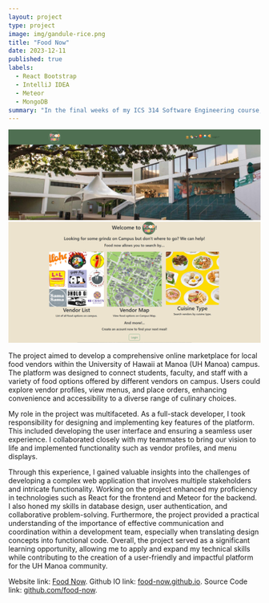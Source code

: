 ```yaml
---
layout: project
type: project
image: img/gandule-rice.png
title: "Food Now"
date: 2023-12-11
published: true
labels:
  - React Bootstrap
  - IntelliJ IDEA
  - Meteor
  - MongoDB
summary: "In the final weeks of my ICS 314 Software Engineering course, my group and I were tasked with creating a website to help people find food on the UH Manoa campus."
---
```


<img class="img-fluid" src="../img/foodnow1.png">
<img class="img-fluid" src="../img/foodnow2.png">

The project aimed to develop a comprehensive online marketplace for local food vendors within the University of Hawaii at Manoa (UH Manoa) campus. The platform was designed to connect students, faculty, and staff with a variety of food options offered by different vendors on campus. Users could explore vendor profiles, view menus, and place orders, enhancing convenience and accessibility to a diverse range of culinary choices.

My role in the project was multifaceted. As a full-stack developer, I took responsibility for designing and implementing key features of the platform. This included developing the user interface and ensuring a seamless user experience. I collaborated closely with my teammates to bring our vision to life and implemented functionality such as vendor profiles, and menu displays.

Through this experience, I gained valuable insights into the challenges of developing a complex web application that involves multiple stakeholders and intricate functionality. Working on the project enhanced my proficiency in technologies such as React for the frontend and Meteor for the backend. I also honed my skills in database design, user authentication, and collaborative problem-solving. Furthermore, the project provided a practical understanding of the importance of effective communication and coordination within a development team, especially when translating design concepts into functional code. Overall, the project served as a significant learning opportunity, allowing me to apply and expand my technical skills while contributing to the creation of a user-friendly and impactful platform for the UH Manoa community.


Website link: [Food Now](http://67.205.186.185/).
Github IO link: [food-now.github.io](https://food-now.github.io/).
Source Code link: [github.com/food-now](https://github.com/food-now/MM/tree/main).
